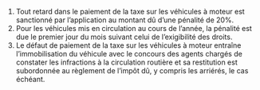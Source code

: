 1) Tout retard dans le paiement de la taxe sur les véhicules à moteur est sanctionné par l’application au montant dû d’une pénalité de 20%.
2) Pour les véhicules mis en circulation au cours de l’année, la pénalité est due le
premier jour du mois suivant celui de l’exigibilité des droits.
3) Le  défaut  de  paiement  de  la  taxe  sur  les  véhicules  à  moteur  entraîne
l’immobilisation  du  véhicule  avec  le  concours  des  agents  chargés  de  constater  les infractions à la circulation routière et sa restitution est subordonnée au règlement de l’impôt dû, y compris les arriérés, le cas échéant.